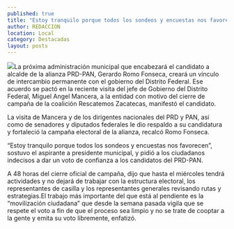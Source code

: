 ```yaml
---
published: true
title: "Estoy tranquilo porque todos los sondeos y encuestas nos favorecen: Gerardo Romo"
author: REDACCION
location: Local
category: Destacadas
layout: posts
---
```


![](http://i.imgur.com/DZy4iPDm.jpg)La próxima administración municipal que encabezará el candidato a alcalde de la alianza PRD-PAN, Gerardo Romo Fonseca, creará un vínculo de intercambio permanente con el gobierno del Distrito Federal. Ese acuerdo se pactó en la reciente visita del jefe de Gobierno del Distrito Federal, Miguel Angel Mancera, a la entidad con motivo del cierre de campaña de la coalición Rescatemos Zacatecas,  manifestó el candidato.

La visita de Mancera y de los dirigentes nacionales del PRD y PAN, así como de senadores y diputados federales le dio respaldo a su candidatura y fortaleció la campaña electoral de la alianza, recalcó Romo Fonseca.

“Estoy tranquilo porque todos los sondeos y encuestas nos favorecen”, sostuvo el aspirante a presidente municipal, y pidió a los ciudadanos indecisos a dar un voto de confianza a los candidatos del PRD-PAN. 

A 48 horas del cierre oficial de campaña, dijo que hasta el miércoles tendrá actividades y no dejará de trabajar con la estructura electoral, los representantes de casilla  y los representantes generales revisando rutas y estrategias.El trabajo más importante del que está al pendiente es la “movilización ciudadana” que desde la semana pasada vigila que se respete el voto a fin de que el proceso sea limpio y no se trate de cooptar a la gente y emita su voto libremente, enfatizó.
